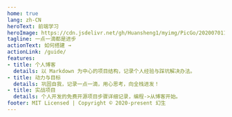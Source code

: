 ```yaml
---
home: true
lang: zh-CN
heroText: 前端学习
heroImage: https://cdn.jsdelivr.net/gh/Huansheng1/myimg/PicGo/20200701181319.png
tagline: 一点一滴都是进步
actionText: 如何搭建 →
actionLink: /guide/
features:
- title: 个人博客
  details: 以 Markdown 为中心的项目结构，记录个人经验与踩坑解决办法。
- title: 动力与目标
  details: 巩固自我，记录一点一滴，用心思考，向全栈进发！
- title: 实战项目
  details: 个人开发的免费开源项目步骤详细记录，编程->从博客开始。
footer: MIT Licensed | Copyright © 2020-present 幻生
---
```

<!-- 注：此格式是YAML front matter,一定要在md文件的顶部才会生效。 -->
<!-- 博客首页 -->
